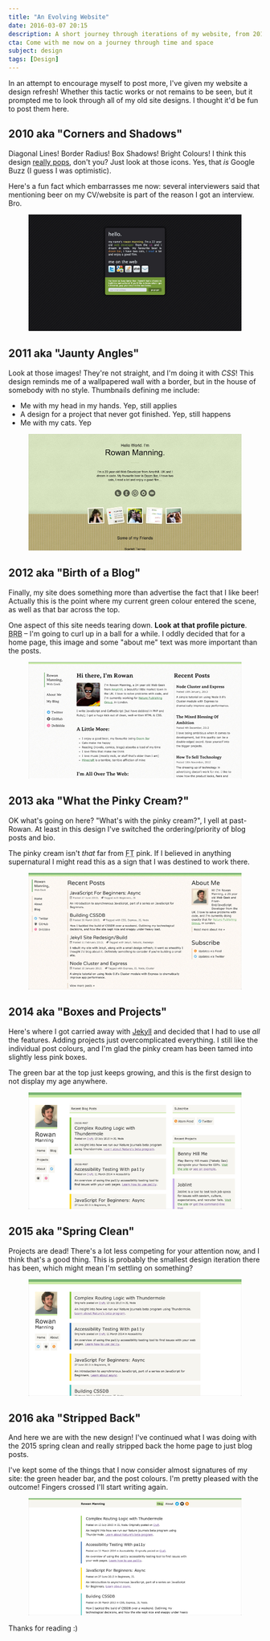 ```yaml
---
title: "An Evolving Website"
date: 2016-03-07 20:15
description: A short journey through iterations of my website, from 2010–2016, and all of the odd decisions I've made along the way.
cta: Come with me now on a journey through time and space
subject: design
tags: [Design]
---
```



In an attempt to encourage myself to post more, I've given my website a design refresh! Whether this tactic works or not remains to be seen, but it prompted me to look through all of my old site designs. I thought it'd be fun to post them here.


2010 aka "Corners and Shadows"
------------------------------

Diagonal Lines! Border Radius! Box Shadows! Bright Colours! I think this design [really pops][pops], don't you? Just look at those icons. Yes, that _is_ Google Buzz (I guess I was optimistic).

Here's a fun fact which embarrasses me now: several interviewers said that mentioning beer on my CV/website is part of the reason I got an interview. Bro.

<figure class="media">
    <a href="/media/images/posts/an-evolving-website/2010.jpg">
        <img class="media__image" src="/media/images/posts/an-evolving-website/2010.jpg" alt="2010 Design"/>
    </a>
</figure>


2011 aka "Jaunty Angles"
------------------------

Look at those images! They're not straight, and I'm doing it with _CSS_! This design reminds me of a wallpapered wall with a border, but in the house of somebody with no style. Thumbnails defining me include:

  * Me with my head in my hands. Yep, still applies
  * A design for a project that never got finished. Yep, still happens
  * Me with my cats. Yep

<figure class="media">
    <a href="/media/images/posts/an-evolving-website/2011.jpg">
        <img class="media__image" src="/media/images/posts/an-evolving-website/2011.jpg" alt="2011 Design"/>
    </a>
</figure>


2012 aka "Birth of a Blog"
--------------------------

Finally, my site does something more than advertise the fact that I like beer! Actually this is the point where my current green colour entered the scene, as well as that bar across the top.

One aspect of this site needs tearing down. **Look at that profile picture**. <abbr title="Be right back">BRB</abbr> – I'm going to curl up in a ball for a while. I oddly decided that for a home page, this image and some "about me" text was more important than the posts.

<figure class="media">
    <a href="/media/images/posts/an-evolving-website/2012.jpg">
        <img class="media__image" src="/media/images/posts/an-evolving-website/2012.jpg" alt="2012 Design"/>
    </a>
</figure>


2013 aka "What the Pinky Cream?"
--------------------------------

OK what's going on here? "What's with the pinky cream?", I yell at past-Rowan. At least in this design I've switched the ordering/priority of blog posts and bio.

The pinky cream isn't _that_ far from <abbr title="Financial Times">FT</abbr> pink. If I believed in anything supernatural I might read this as a sign that I was destined to work there.

<figure class="media">
    <a href="/media/images/posts/an-evolving-website/2013.jpg">
        <img class="media__image" src="/media/images/posts/an-evolving-website/2013.jpg" alt="2013 Design"/>
    </a>
</figure>


2014 aka "Boxes and Projects"
-----------------------------

Here's where I got carried away with [Jekyll][jekyll] and decided that I had to use _all_ the features. Adding projects just overcomplicated everything. I still like the individual post colours, and I'm glad the pinky cream has been tamed into slightly less pink boxes.

The green bar at the top just keeps growing, and this is the first design to not display my age anywhere.

<figure class="media">
    <a href="/media/images/posts/an-evolving-website/2014.jpg">
        <img class="media__image" src="/media/images/posts/an-evolving-website/2014.jpg" alt="2014 Design"/>
    </a>
</figure>


2015 aka "Spring Clean"
-----------------------

Projects are dead! There's a lot less competing for your attention now, and I think that's a good thing. This is probably the smallest design iteration there has been, which might mean I'm settling on something?

<figure class="media">
    <a href="/media/images/posts/an-evolving-website/2015.jpg">
        <img class="media__image" src="/media/images/posts/an-evolving-website/2015.jpg" alt="2015 Design"/>
    </a>
</figure>


2016 aka "Stripped Back"
------------------------

And here we are with the new design! I've continued what I was doing with the 2015 spring clean and really stripped back the home page to just blog posts.

I've kept some of the things that I now consider almost signatures of my site: the green header bar, and the post colours. I'm pretty pleased with the outcome! Fingers crossed I'll start writing again.

<figure class="media">
    <a href="/media/images/posts/an-evolving-website/2016.jpg">
        <img class="media__image" src="/media/images/posts/an-evolving-website/2016.jpg" alt="2016 Design"/>
    </a>
</figure>

Thanks for reading :)



[jekyll]: https://jekyllrb.com/
[pops]: http://theoatmeal.com/comics/design_hell

